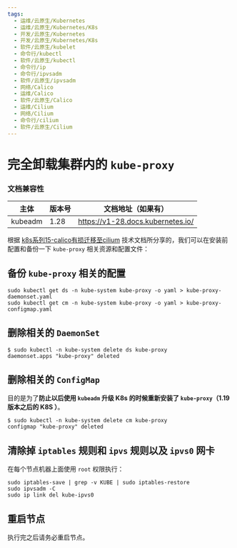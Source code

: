 ```yaml
---
tags:
  - 运维/云原生/Kubernetes
  - 运维/云原生/Kubernetes/K8s
  - 开发/云原生/Kubernetes
  - 开发/云原生/Kubernetes/K8s
  - 软件/云原生/kubelet
  - 命令行/kubectl
  - 软件/云原生/kubectl
  - 命令行/ip
  - 命令行/ipvsadm
  - 软件/云原生/ipvsadm
  - 网络/Calico
  - 运维/Calico
  - 软件/云原生/Calico
  - 运维/Cilium
  - 网络/Cilium
  - 命令行/cilium
  - 软件/云原生/Cilium
---
```

# 完全卸载集群内的 `kube-proxy`

### 文档兼容性

| 主体    | 版本号 | 文档地址（如果有）                |
| ------- | ------ | --------------------------------- |
| kubeadm | 1.28   | https://v1-28.docs.kubernetes.io/ |

根据 [k8s系列15-calico有损迁移至cilium](https://tinychen.com/20230201-k8s-15-migrate-cni-from-calico-to-cilium/) 技术文档所分享的，我们可以在安装前配置和备份一下 `kube-proxy` 相关资源和配置文件：

## 备份 `kube-proxy` 相关的配置

```shell
sudo kubectl get ds -n kube-system kube-proxy -o yaml > kube-proxy-daemonset.yaml
sudo kubectl get cm -n kube-system kube-proxy -o yaml > kube-proxy-configmap.yaml
```

## 删除相关的 `DaemonSet`

```shell
$ sudo kubectl -n kube-system delete ds kube-proxy
daemonset.apps "kube-proxy" deleted
```

## 删除相关的 `ConfigMap`

目的是为了**防止以后使用 `kubeadm` 升级 K8s 的时候重新安装了 `kube-proxy`（1.19 版本之后的 K8S ）**。

```shell
$ sudo kubectl -n kube-system delete cm kube-proxy
configmap "kube-proxy" deleted
```

## 清除掉 `iptables` 规则和 `ipvs` 规则以及 `ipvs0` 网卡

在每个节点机器上面使用 `root` 权限执行：

```shell
sudo iptables-save | grep -v KUBE | sudo iptables-restore
sudo ipvsadm -C
sudo ip link del kube-ipvs0
```

## 重启节点

执行完之后请务必重启节点。
